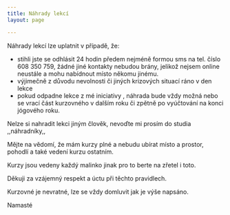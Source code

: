 ```yaml
---
title: Náhrady lekcí
layout: page

---
```


Náhrady lekcí lze uplatnit v případě, že:

* stihli jste se odhlásit 24 hodin předem nejméně formou sms na tel. číslo 608 350 759, žádné jiné kontakty nebudou brány, jelikož nejsem online neustále a mohu nabídnout místo někomu jinému.
* výjimečně z důvodu nevolnosti či jiných krizových situací ráno v den lekce
* pokud odpadne lekce z mé iniciativy , náhrada bude vždy možná nebo se vrací část kurzovného v dalším roku či zpětně po vyúčtování  na konci jógového roku.

Nelze si nahradit lekci jiným člověk, nevoďte mi prosím do studia ,,náhradníky,,

Mějte na vědomí, že mám kurzy plné a nebudu ubírat místo a prostor, pohodlí a také vedení kurzu ostatním.

Kurzy jsou vedeny každý malinko jinak pro to berte na zřetel i toto.

Děkuji za vzájemný respekt a úctu při těchto pravidlech.

Kurzovné je nevratné, lze se vždy domluvit jak je výše napsáno.

Namasté